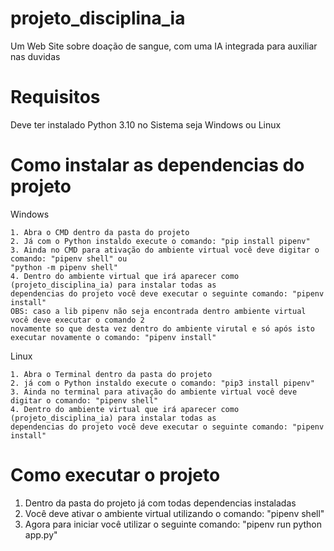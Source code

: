 # projeto_disciplina_ia
Um Web Site sobre doação de sangue, com uma IA integrada para auxiliar nas duvidas

# Requisitos
Deve ter instalado Python 3.10 no Sistema seja Windows ou Linux

# Como instalar as dependencias do projeto

Windows

    1. Abra o CMD dentro da pasta do projeto
    2. Já com o Python instaldo execute o comando: "pip install pipenv"
    3. Ainda no CMD para ativação do ambiente virtual você deve digitar o comando: "pipenv shell" ou 
    "python -m pipenv shell"
    4. Dentro do ambiente virtual que irá aparecer como (projeto_disciplina_ia) para instalar todas as 
    dependencias do projeto você deve executar o seguinte comando: "pipenv install"
    OBS: caso a lib pipenv não seja encontrada dentro ambiente virtual você deve executar o comando 2 
    novamente so que desta vez dentro do ambiente virutal e só após isto executar novamente o comando: "pipenv install"

Linux

    1. Abra o Terminal dentro da pasta do projeto
    2. já com o Python instaldo execute o comando: "pip3 install pipenv"
    3. Ainda no terminal para ativação do ambiente virtual você deve digitar o comando: "pipenv shell"
    4. Dentro do ambiente virtual que irá aparecer como (projeto_disciplina_ia) para instalar todas as 
    dependencias do projeto você deve executar o seguinte comando: "pipenv install"

# Como executar o projeto

1. Dentro da pasta do projeto já com todas dependencias instaladas
2. Você deve ativar o ambiente virtual utilizando o comando: "pipenv shell"
3. Agora para iniciar você utilizar o seguinte comando: "pipenv run python app.py"
